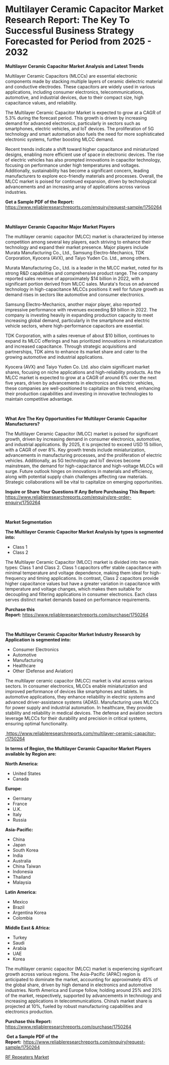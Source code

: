 <p><h1>Multilayer Ceramic Capacitor Market Research Report: The Key To Successful Business Strategy Forecasted for Period from 2025 - 2032</h1></p><p><strong>Multilayer Ceramic Capacitor Market Analysis and Latest Trends</strong></p>
<p><p>Multilayer Ceramic Capacitors (MLCCs) are essential electronic components made by stacking multiple layers of ceramic dielectric material and conductive electrodes. These capacitors are widely used in various applications, including consumer electronics, telecommunications, automotive, and industrial devices, due to their compact size, high capacitance values, and reliability.</p><p>The Multilayer Ceramic Capacitor Market is expected to grow at a CAGR of 5.3% during the forecast period. This growth is driven by increasing demand for advanced electronics, particularly in sectors such as smartphones, electric vehicles, and IoT devices. The proliferation of 5G technology and smart automation also fuels the need for more sophisticated electronic systems, further boosting MLCC demand.</p><p>Recent trends indicate a shift toward higher capacitance and miniaturized designs, enabling more efficient use of space in electronic devices. The rise of electric vehicles has also prompted innovations in capacitor technology, focusing on performance under high temperatures and voltages. Additionally, sustainability has become a significant concern, leading manufacturers to explore eco-friendly materials and processes. Overall, the MLCC market is poised for continued expansion, driven by technological advancements and an increasing array of applications across various industries.</p></p>
<p><strong>Get a Sample PDF of the Report:&nbsp;</strong> <a href="https://www.reliableresearchreports.com/enquiry/request-sample/1750264?utm_campaign=3309&utm_medium=2&utm_source=Github&utm_content=ia&utm_term=06042025&utm_id=multilayer-ceramic-capacitor">https://www.reliableresearchreports.com/enquiry/request-sample/1750264</a></p>
<p>&nbsp;</p>
<p><strong>Multilayer Ceramic Capacitor Major Market Players</strong></p>
<p><p>The multilayer ceramic capacitor (MLCC) market is characterized by intense competition among several key players, each striving to enhance their technology and expand their market presence. Major players include Murata Manufacturing Co., Ltd., Samsung Electro-Mechanics, TDK Corporation, Kyocera (AVX), and Taiyo Yuden Co. Ltd., among others.</p><p>Murata Manufacturing Co., Ltd. is a leader in the MLCC market, noted for its strong R&D capabilities and comprehensive product range. The company reported sales revenue of approximately $14 billion in 2022, with a significant portion derived from MLCC sales. Murata's focus on advanced technology in high-capacitance MLCCs positions it well for future growth as demand rises in sectors like automotive and consumer electronics.</p><p>Samsung Electro-Mechanics, another major player, also reported impressive performance with revenues exceeding $9 billion in 2022. The company is investing heavily in expanding production capacity to meet increasing global demand, particularly in the smartphone and electric vehicle sectors, where high-performance capacitors are essential.</p><p>TDK Corporation, with a sales revenue of about $10 billion, continues to expand its MLCC offerings and has prioritized innovations in miniaturization and increased capacitance. Through strategic acquisitions and partnerships, TDK aims to enhance its market share and cater to the growing automotive and industrial applications.</p><p>Kyocera (AVX) and Taiyo Yuden Co. Ltd. also claim significant market shares, focusing on niche applications and high-reliability products. As the MLCC market is expected to grow at a CAGR of around 6% over the next five years, driven by advancements in electronics and electric vehicles, these companies are well-positioned to capitalize on this trend, enhancing their production capabilities and investing in innovative technologies to maintain competitive advantage.</p></p>
<p>&nbsp;</p>
<p><strong>What Are The Key Opportunities For Multilayer Ceramic Capacitor Manufacturers?</strong></p>
<p><p>The Multilayer Ceramic Capacitor (MLCC) market is poised for significant growth, driven by increasing demand in consumer electronics, automotive, and industrial applications. By 2025, it is projected to exceed USD 15 billion, with a CAGR of over 8%. Key growth trends include miniaturization, advancements in manufacturing processes, and the proliferation of electric vehicles. Additionally, as 5G technology and IoT devices become mainstream, the demand for high-capacitance and high-voltage MLCCs will surge. Future outlook hinges on innovations in materials and efficiency, along with potential supply chain challenges affecting raw materials. Strategic collaborations will be vital to capitalize on emerging opportunities.</p></p>
<p><strong>Inquire or Share Your Questions If Any Before Purchasing This Report:</strong> <a href="https://www.reliableresearchreports.com/enquiry/pre-order-enquiry/1750264?utm_campaign=3309&utm_medium=2&utm_source=Github&utm_content=ia&utm_term=06042025&utm_id=multilayer-ceramic-capacitor">https://www.reliableresearchreports.com/enquiry/pre-order-enquiry/1750264</a></p>
<p>&nbsp;</p>
<p><strong>Market Segmentation</strong></p>
<p><strong>The Multilayer Ceramic Capacitor Market Analysis by types is segmented into:</strong></p>
<p><ul><li>Class 1</li><li>Class 2</li></ul></p>
<p><p>The Multilayer Ceramic Capacitor (MLCC) market is divided into two main types: Class 1 and Class 2. Class 1 capacitors offer stable capacitance with minimal temperature and voltage dependence, making them ideal for high-frequency and timing applications. In contrast, Class 2 capacitors provide higher capacitance values but have a greater variation in capacitance with temperature and voltage changes, which makes them suitable for decoupling and filtering applications in consumer electronics. Each class serves distinct market demands based on performance requirements.</p></p>
<p><strong>Purchase this Report:&nbsp;</strong><a href="https://www.reliableresearchreports.com/purchase/1750264?utm_campaign=3309&utm_medium=2&utm_source=Github&utm_content=ia&utm_term=06042025&utm_id=multilayer-ceramic-capacitor">https://www.reliableresearchreports.com/purchase/1750264</a></p>
<p>&nbsp;</p>
<p><strong>The Multilayer Ceramic Capacitor Market Industry Research by Application is segmented into:</strong></p>
<p><ul><li>Consumer Electronics</li><li>Automotive</li><li>Manufacturing</li><li>Healthcare</li><li>Other (Defense and Aviation)</li></ul></p>
<p><p>The multilayer ceramic capacitor (MLCC) market is vital across various sectors. In consumer electronics, MLCCs enable miniaturization and improved performance of devices like smartphones and tablets. In automotive applications, they enhance reliability in electric systems and advanced driver-assistance systems (ADAS). Manufacturing uses MLCCs for power supply and industrial automation. In healthcare, they provide stability and reliability in medical devices. The defense and aviation sectors leverage MLCCs for their durability and precision in critical systems, ensuring optimal functionality.</p></p>
<p><a href="https://www.reliableresearchreports.com/multilayer-ceramic-capacitor-r1750264?utm_campaign=3309&utm_medium=2&utm_source=Github&utm_content=ia&utm_term=06042025&utm_id=multilayer-ceramic-capacitor">&nbsp;https://www.reliableresearchreports.com/multilayer-ceramic-capacitor-r1750264</a></p>
<p><strong>In terms of Region, the Multilayer Ceramic Capacitor Market Players available by Region are:</strong></p>
<p>
    <p> <strong> North America: </strong>
        <ul>
            <li>United States</li>
            <li>Canada</li>
        </ul>
        </p> 
    <p> <strong> Europe: </strong>
        <ul>
            <li>Germany</li>
            <li>France</li>
            <li>U.K.</li>
            <li>Italy</li>
            <li>Russia</li>
        </ul>
        </p> 
    <p> <strong> Asia-Pacific: </strong>
        <ul>
            <li>China</li>
            <li>Japan</li>
            <li>South Korea</li>
            <li>India</li>
            <li>Australia</li>
            <li>China Taiwan</li>
            <li>Indonesia</li>
            <li>Thailand</li>
            <li>Malaysia</li>
        </ul>
        </p> 
    <p> <strong> Latin America: </strong>
        <ul>
            <li>Mexico</li>
            <li>Brazil</li>
            <li>Argentina Korea</li>
            <li>Colombia</li>
        </ul>
        </p> 
    <p> <strong> Middle East & Africa: </strong>
        <ul>
            <li>Turkey</li>
            <li>Saudi</li>
            <li>Arabia</li>
            <li>UAE</li>
            <li>Korea</li>
        </ul>
    </p>
    </p>
<p><p>The multilayer ceramic capacitor (MLCC) market is experiencing significant growth across various regions. The Asia-Pacific (APAC) region is anticipated to dominate the market, accounting for approximately 45% of the global share, driven by high demand in electronics and automotive industries. North America and Europe follow, holding around 25% and 20% of the market, respectively, supported by advancements in technology and increasing applications in telecommunications. China’s market share is projected at 10%, fueled by robust manufacturing capabilities and electronics production.</p></p>
<p><strong>Purchase this Report: </strong><a href="https://www.reliableresearchreports.com/purchase/1750264?utm_campaign=3309&utm_medium=2&utm_source=Github&utm_content=ia&utm_term=06042025&utm_id=multilayer-ceramic-capacitor">https://www.reliableresearchreports.com/purchase/1750264</a></p>
<p>&nbsp;<strong>Get a Sample PDF of the Report:&nbsp;&nbsp;</strong><a href="https://www.reliableresearchreports.com/enquiry/request-sample/1750264?utm_campaign=3309&utm_medium=2&utm_source=Github&utm_content=ia&utm_term=06042025&utm_id=multilayer-ceramic-capacitor">https://www.reliableresearchreports.com/enquiry/request-sample/1750264</a></p>
<p><strong></strong></p>
<p><p><a href="https://github.com/maseykokosq1/Market-Research-Report-List-1/blob/main/rf-repeaters-market.md?utm_campaign=3309&utm_medium=2&utm_source=Github&utm_content=ia&utm_term=06042025&utm_id=multilayer-ceramic-capacitor">RF Repeaters Market</a></p></p>